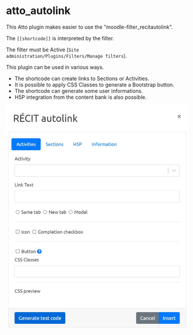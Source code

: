 # atto_autolink
This Atto plugin makes easier to use the "moodle-filter_recitautolink".

The <code>[[shortcode]]</code> is interpreted by the filter. 

The filter must be Active (<code>Site administration/Plugins/Filters/Manage filters</code>). 

This plugin can be used in various ways. 
<ul>
  <li>The shortcode can create links to Sections or Activities.</li>
  <li>It is possible to apply CSS Classes to generate a Bootstrap button.</li>
  <li>The shortcode can generate some user informations.</li>
  <li>H5P integration from the content bank is also possible.</li>
 </ul>

  <img src='https://github.com/SN-RECIT-formation-a-distance/moodle-atto_autolink/blob/main/docs/autolink_interface.jpg' alt="atto_autolink" style='width: 500px;'/>
